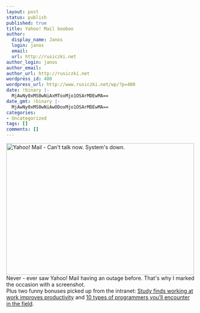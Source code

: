 ```yaml
---
layout: post
status: publish
published: true
title: Yahoo! Mail booboo
author:
  display_name: Janos
  login: janos
  email: 
  url: http://rusiczki.net
author_login: janos
author_email: 
author_url: http://rusiczki.net
wordpress_id: 480
wordpress_url: http://www.rusiczki.net/wp/?p=480
date: !binary |-
  MjAwNy0xMS0wNiAxMToxMjo1OSArMDEwMA==
date_gmt: !binary |-
  MjAwNy0xMS0wNiAwODoxMjo1OSArMDEwMA==
categories:
- Uncategorized
tags: []
comments: []
---
```

<p><a href="http://www.rusiczki.net/blog/blogpics/yahoo-mail-down.php" onclick="window.open('http://www.rusiczki.net/blog/blogpics/yahoo-mail-down.php','popup','width=782,height=548,scrollbars=no,resizable=no,toolbar=no,directories=no,location=no,menubar=no,status=no,left=0,top=0'); return false"><img src="http://www.rusiczki.net/blog/blogpics/yahoo-mail-down-thumb.gif" width="500" height="350" border="0" alt="Yahoo! Mail - Can't talk now. System's down." class="image"/></a><br />
Never - ever saw Yahoo! Mail having an outage before. That's why I marked the occasion with a screenshot.<br />
Plus two funny bonuses picked up from the intranet: <a href="http://www.theonion.com/content/news/study_finds_working_at_work">Study finds working at work improves productivity</a> and <a href="http://blogs.techrepublic.com.com/10things/?p=262">10 types of programmers you’ll encounter in the field</a>.</p>
